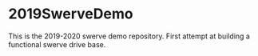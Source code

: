 # 2019SwerveDemo
This is the 2019-2020 swerve demo repository.  First attempt at building a functional swerve drive base.
